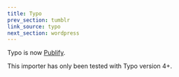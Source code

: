 ```yaml
---
title: Typo
prev_section: tumblr
link_source: typo
next_section: wordpress
---
```


Typo is now [Publify](http://publify.co).

This importer has only been tested with Typo version 4+.
